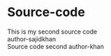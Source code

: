 # Source-code
This is my second source code
<br/>
author-sajidkhan
<br/>
Source code
second author-khan
